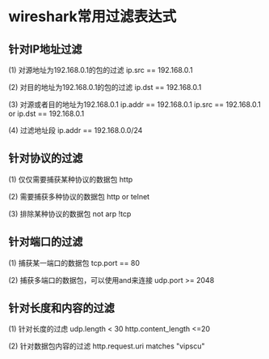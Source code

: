 # wireshark常用过滤表达式

## 针对IP地址过滤

(1) 对源地址为192.168.0.1的包的过滤
 ip.src == 192.168.0.1

(2) 对目的地址为192.168.0.1的包的过滤
 ip.dst == 192.168.0.1

(3) 对源或者目的地址为192.168.0.1
 ip.addr == 192.168.0.1
 ip.src == 192.168.0.1 or ip.dst == 192.168.0.1

(4) 过滤地址段
 ip.addr == 192.168.0.0/24

## 针对协议的过滤
(1) 仅仅需要捕获某种协议的数据包
 http

(2) 需要捕获多种协议的数据包
 http or telnet

(3) 排除某种协议的数据包
 not arp !tcp

## 针对端口的过滤
(1) 捕获某一端口的数据包
 tcp.port == 80

(2) 捕获多端口的数据包，可以使用and来连接
 udp.port >= 2048

## 针对长度和内容的过滤
(1) 针对长度的过虑
 udp.length < 30 http.content_length <=20

(2) 针对数据包内容的过滤
 http.request.uri matches "vipscu"